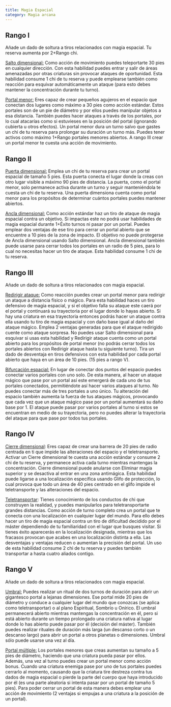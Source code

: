 ```yaml
---
title: Magia Espacial
category: Magia arcana
---
```


## Rango I

Añade un dado de soltura a tiros relacionados con magia espacial. Tu reserva aumenta por 2+Rango chi.

<u>Salto dimensional:</u> Como acción de movimiento puedes teleportarte 30 pies en cualquier dirección.  Con esta habilidad puedes entrar y salir de áreas amenazadas por otras criaturas sin provocar ataques de oportunidad. Esta habilidad consume 1 chi de tu reserva y puede emplearse también como reacción para esquivar automáticamente un ataque (para esto debes mantener la concentración durante tu turno). 

<u>Portal menor:</u> Eres capaz de crear pequeños agujeros en el espacio que conectan dos lugares como máximo a 30 pies como acción estándar. Estos portales son de un pie de diámetro y por ellos puedes manipular objetos a esa distancia. También puedes hacer ataques a través de los portales, por lo cual atacarías como si estuvieses en la posición del portal (ignorando cubierta u otros efectos). Un portal menor dura un turno salvo que gastes un chi de tu reserva para prolongar su duración un turno más. Puedes tener activos como máximo 1+Rango portales menores abiertos. A rango III crear un portal menor te cuesta una acción de movimiento. 

## Rango II

<u>Puerta dimensional:</u> Emplea un chi de tu reserva para crear un portal espacial de tamaño 5 pies. Esta puerta conecta el lugar donde la creas con otro lugar visible a máximo 90 pies de distancia. La puerta, como el portal menor, solo permanece activa durante un turno y seguir manteniéndola te cuesta un chi de tu reserva. Una puerta dimensiona cuenta como portal menor para los propósitos de determinar cuántos portales puedes mantener abiertos.

<u>Ancla dimensional:</u> Como acción estándar haz un tiro de ataque de magia espacial contra un objetivo. Si impactas este no podrá usar habilidades de magia espacial durante 1+Éxito turnos ni pasar por un portal. Puedes emplear dos ventajas de ese tiro para cerrar un portal abierto que se encuentre a 10 pies de la zona de impacto. El objetivo no puede protegerse de Ancla dimensional usando Salto dimensional. Ancla dimensional también puede usarse para cerrar todos los portales en un radio de 5 pies, para lo cual no necesitas hacer un tiro de ataque. Esta habilidad consume 1 chi de tu reserva.

## Rango III

Añade un dado de soltura a tiros relacionados con magia espacial.

<u>Redirigir ataque:</u> Como reacción puedes crear un portal menor para redirigir un ataque a distancia físico o mágico. Para esta habilidad haces un tiro defensivo de magia espacial, y si el objetivo falla su ataque este caerá por el portal y continuará su trayectoria por el lugar donde lo hayas abierto. Si hay una criatura en esa trayectoria entonces podrás hacer un ataque contra ella usando tu tiro de magia espacial y con daño base igual al daño del ataque mágico. Emplea 2 ventajas generadas para que el ataque redirigido cuente como ataque sorpresa. No puedes usar Salto dimensional para esquivar si usas esta habilidad y Redirigir ataque cuenta como un portal abierto para los propósitos de portal menor (no podrás cerrar todos los portales abiertos con Redirigir ataque hasta tu siguiente turno). Tira un dado de desventaja en tiros defensivos con esta habilidad por cada portal abierto que haya en un área de 10 pies. (15 pies a rango V).

<u>Bifurcación espacial:</u> En lugar de conectar dos puntos del espacio puedes conectar varios portales con uno solo. De esta manera, al hacer un ataque mágico que pase por un portal así este emergerá de cada uno de tus portales conectados, permitiéndote así hacer varios ataques al turno. No puedes conectar más de tres portales a uno único. Tu alteración del espacio también aumenta la fuerza de tus ataques mágicos, provocando que cada vez que un ataque mágico pase por un portal aumentará su daño base por 1. El ataque puede pasar por varios portales al turno si estos se encuentran en medio de su trayectoria, pero no puedes alterar la trayectoria del ataque para que pase por todos tus portales. 

## Rango IV

<u>Cierre dimensional</u>: Eres capaz de crear una barrera de 20 pies de radio centrada en ti que impide las alteraciones del espacio y el teletransporte. Activar un Cierre dimensional te cuesta una acción estándar y consume 2 chi de tu reserva, y permanece activa cada turno mientras mantengas la concentración. Cierre dimensional puede anularse con Eliminar magia superior y se desactiva al entrar en una zona antimágica. Esta habilidad puede ligarse a una localización específica usando Glifo de protección, lo cual provoca que todo un área de 40 pies centrado en el glifo impide el teletransporte y las alteraciones del espacio. 

<u>Teletransportar</u>: Tienes conocimiento de los conductos de chi que construyen la realidad, y puedes manipularlos para teletransportarte grandes distancias. Como acción de turno completo crea un portal que te conecta con una localización en cualquier lugar del mundo. Para ello debes hacer un tiro de magia espacial contra un tiro de dificultad decidido por el máster dependiendo de tu familiaridad con el lugar que busques visitar. Si tienes éxito aparecerás en la localización designada, mientras que los fracasos provocan que acabes en una localización distinta a ella. Las desventajas y ventajas reducen o aumentan la precisión del portal. Un uso de esta habilidad consume 2 chi de tu reserva y puedes también transportar a hasta cuatro aliados contigo.

## Rango V 

Añade un dado de soltura a tiros relacionados con magia espacial.

<u>Umbral:</u> Puedes realizar un ritual de dos turnos de duración para abrir un gigantesco portal a lejanas dimensiones. Ese portal mide 20 pies de diámetro y conduce a cualquier lugar del mundo que conozcas (se aplica como teletransportar) o al plano Espiritual, Sombrío u Onírico. El umbral permanecerá abierto mientras mantengas la concentración en él, pero si está abierto durante un tiempo prolongado una criatura nativa al lugar donde lo has abierto puede pasar por él (decisión del máster). También puedes realizar rituales de duración más larga (un descanso corto o un descanso largo) para abrir un portal a otros planetas o dimensiones. Umbral sólo puede usarse una vez al día.

<u>Portal múltiple:</u> Los portales menores que creas aumentan su tamaño a 5 pies de diámetro, haciendo que una criatura pueda pasar por ellos. Además, una vez al turno puedes crear un portal menor como acción bonus. Cuando una criatura enemiga pase por uno de tus portales puedes cerrarlo al momento, causando que la criatura tire destreza contra tus dados de magia espacial o pierde la parte del cuerpo que haya introducido por él (es una parte aleatoria si intenta pasar por un portal de tamaño 5 pies). Para poder cerrar un portal de esta manera debes emplear una acción de movimiento (2 ventajas si empujas a una criatura a la posición de un portal).

